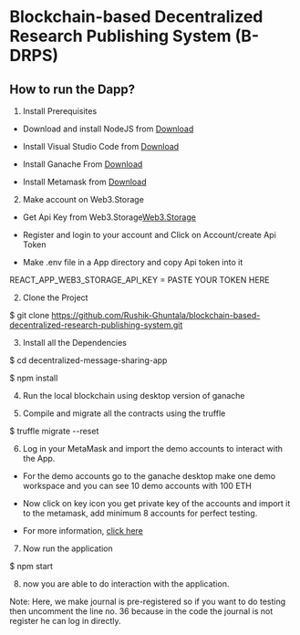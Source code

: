 # Blockchain-based Decentralized Research Publishing System (B-DRPS)

## How to run the Dapp?

1. Install Prerequisites

- Download and install NodeJS from [Download](https://nodejs.org/en/download/)

- Install Visual Studio Code from [Download](https://code.visualstudio.com/download)

- Install Ganache From  [Download](https://trufflesuite.com/ganache/)

- Install Metamask from [Download](https://metamask.io/download/)

2. Make account on Web3.Storage

- Get Api Key from Web3.Storage[Web3.Storage](https://web3.storage/)

- Register and login to your account and Click on Account/create Api Token

- Make .env file in a App directory and copy Api token into it


REACT_APP_WEB3_STORAGE_API_KEY = PASTE YOUR TOKEN HERE



2. Clone the Project


$ git clone https://github.com/Rushik-Ghuntala/blockchain-based-decentralized-research-publishing-system.git


3. Install all the Dependencies


$ cd decentralized-message-sharing-app

$ npm install


4. Run the local blockchain using desktop version of ganache 

5. Compile and migrate all the contracts using the truffle 


$ truffle migrate --reset


6. Log in your MetaMask and import the demo accounts to interact with the App.

- For the demo accounts go to the ganache desktop make one demo workspace and you can see 10 demo accounts with 100 ETH

- Now click on key icon you get private key of the accounts and import it to the metamask, add minimum 8 accounts for perfect testing.

- For more information, [click here](https://www.geeksforgeeks.org/how-to-set-up-ganche-with-metamask/)

7. Now run the application 


$ npm start



8. now you are able to do interaction with the application.

Note: Here, we make journal is pre-registered so if you want to do testing then uncomment the line no. 36 because in the code the journal is not register he can log in directly.